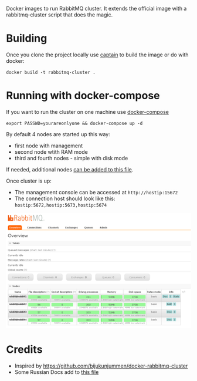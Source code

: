 Docker images to run RabbitMQ cluster. It extends the official image with a rabbitmq-cluster script that does the magic.

# Building

Once you clone the project locally use [captain](https://github.com/harbur/captain) to build the image or do with docker:

```
docker build -t rabbitmq-cluster .
```

# Running with docker-compose

If you want to run the cluster on one machine use [docker-compose](https://github.com/docker/compose/)

```
export PASSWD=yourareonlyone && docker-compose up -d
```

By default 4 nodes are started up this way:

* first node with management
* second node wtith RAM mode
* third and fourth nodes - simple with disk mode

If needed, additional nodes [can be added to this file](./docker-compose.yml).

Once cluster is up:
* The management console can be accessed at `http://hostip:15672`
* The connection host should look like this: `hostip:5672,hostip:5673,hostip:5674`

![some screen](./docs/rabbitmq-cluster.png)

# Credits

* Inspired by https://github.com/bijukunjummen/docker-rabbitmq-cluster
* Some Russian Docs add to [this file](./docs/RU-README.md)
